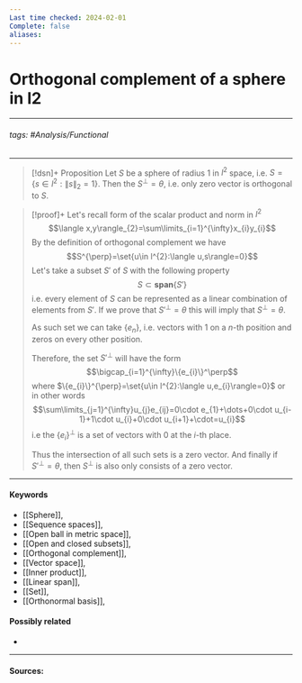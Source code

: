 ```yaml
---
Last time checked: 2024-02-01
Complete: false
aliases:
---
```

# Orthogonal complement of a sphere in l2
***
###### tags: #Analysis/Functional 
***
>[!dsn]+ Proposition
>Let $S$ be a sphere of radius $1$ in $l^{2}$ space, i.e. $S=\{s\in l^{2}:\|s\|_{2}=1\}$. Then the $S^{\perp}=\theta$, i.e. only zero vector is orthogonal to $S$.

>[!proof]+
>Let's recall form of the scalar product and norm in $l^{2}$
>$$\langle x,y\rangle_{2}=\sum\limits_{i=1}^{\infty}x_{i}y_{i}$$
>By the definition of orthogonal complement we have
>$$S^{\perp}=\set{u\in l^{2}:\langle u,s\rangle=0}$$
>Let's take a subset $S'$ of $S$ with the following property
>$$S\subset\textbf{span}\{S'\}$$
>i.e. every element of $S$ can be represented as a linear combination of elements from $S'$.
>If we prove that $S'^{\perp}=\theta$ this will imply that $S^{\perp}=\theta$.
>
>As such set we can take $\{e_{n}\}$, i.e. vectors with $1$ on a $n$-th position and zeros on every other position. 
>
>Therefore, the set $S'^{\perp}$ will have the form
>$$\bigcap_{i=1}^{\infty}\{e_{i}\}^\perp$$
>where $\{e_{i}\}^{\perp}=\set{u\in l^{2}:\langle u,e_{i}\rangle=0}$ or in other words
>$$\sum\limits_{j=1}^{\infty}u_{j}e_{ij}=0\cdot e_{1}+\dots+0\cdot u_{i-1}+1\cdot u_{i}+0\cdot u_{i+1}+\cdot=u_{i}$$
>i.e the $\{e_{i}\}^{\perp}$ is a set of vectors with $0$ at the $i$-th place.
>
>Thus the intersection of all such sets is a zero vector. And finally if $S'^{\perp}=\theta$, then $S^{\perp}$ is also only consists of a zero vector.

***
#### Keywords
- [[Sphere]],
- [[Sequence spaces]],
- [[Open ball in metric space]],
- [[Open and closed subsets]],
- [[Orthogonal complement]],
- [[Vector space]],
- [[Inner product]],
- [[Linear span]],
- [[Set]],
- [[Orthonormal basis]],
#### Possibly related
- 
***
#### Sources:
